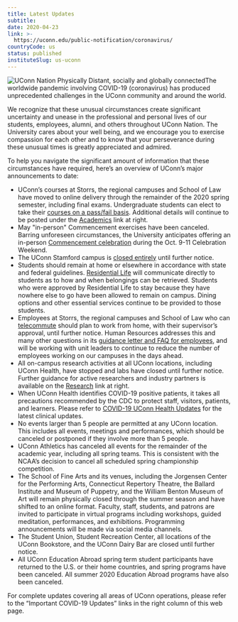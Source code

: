 ```yaml
---
title: Latest Updates
subtitle: 
date: 2020-04-23
link: >-
  https://uconn.edu/public-notification/coronavirus/
countryCode: us
status: published
instituteSlug: us-uconn
---
```

![UConn Nation Physically Distant, socially and globally connected](https://uconn.edu/content/uploads/2020/03/uconn-nation-distancing-300x295.png)The worldwide pandemic involving COVID-19 (coronavirus) has produced unprecedented challenges in the UConn community and around the world.

We recognize that these unusual circumstances create significant uncertainty and unease in the professional and personal lives of our students, employees, alumni, and others throughout UConn Nation. The University cares about your well being, and we encourage you to exercise compassion for each other and to know that your perseverance during these unusual times is greatly appreciated and admired.

To help you navigate the significant amount of information that these circumstances have required, here’s an overview of UConn’s major announcements to date:

  * UConn’s courses at Storrs, the regional campuses and School of Law have moved to online delivery through the remainder of the 2020 spring semester, including final exams. Undergraduate students can elect to take their [courses on a pass/fail basis](covid-19-academics-and-research/#AR-2020-03-19-a). Additional details will continue to be posted under the [Academics](covid-19-academics-and-research/) link at right.
  * May "in-person" Commencement exercises have been canceled. Barring unforeseen circumstances, the University anticipates offering an in-person [Commencement celebration](https://commencement2020.uconn.edu/) during the Oct. 9-11 Celebration Weekend.
  * The UConn Stamford campus is [closed entirely](covid-19-campus-operations/#HOME-2020-03-12-b) until further notice.
  * Students should remain at home or elsewhere in accordance with state and federal guidelines. [Residential Life](https://reslife.uconn.edu/covid-19-faq/) will communicate directly to students as to how and when belongings can be retrieved. Students who were approved by Residential Life to stay because they have nowhere else to go have been allowed to remain on campus. Dining options and other essential services continue to be provided to those students.
  * Employees at Storrs, the regional campuses and School of Law who can [telecommute](https://confluence.uconn.edu/ikb/it-guide-to-telecommuting) should plan to work from home, with their supervisor’s approval, until further notice. Human Resources addresses this and many other questions in its [guidance letter and FAQ for employees](covid-19-human-resources/), and will be working with unit leaders to continue to reduce the number of employees working on our campuses in the days ahead.
  * All on-campus research activities at all UConn locations, including UConn Health, have stopped and labs have closed until further notice. Further guidance for active researchers and industry partners is available on the [Research](covid-19-research/) link at right.
  * When UConn Health identifies COVID-19 positive patients, it takes all precautions recommended by the CDC to protect staff, visitors, patients, and learners. Please refer to [COVID-19 UConn Health Updates](https://health.uconn.edu/coronavirus/) for the latest clinical updates.
  * No events larger than 5 people are permitted at any UConn location. This includes all events, meetings and performances, which should be canceled or postponed if they involve more than 5 people.
  * UConn Athletics has canceled all events for the remainder of the academic year, including all spring teams. This is consistent with the NCAA’s decision to cancel all scheduled spring championship competition.
  * The School of Fine Arts and its venues, including the Jorgensen Center for the Performing Arts, Connecticut Repertory Theatre, the Ballard Institute and Museum of Puppetry, and the William Benton Museum of Art will remain physically closed through the summer season and have shifted to an online format. Faculty, staff, students, and patrons are invited to participate in virtual programs including workshops, guided meditation, performances, and exhibitions. Programming announcements will be made via social media channels.
  * The Student Union, Student Recreation Center, all locations of the UConn Bookstore, and the UConn Dairy Bar are closed until further notice.
  * All UConn Education Abroad spring term student participants have returned to the U.S. or their home countries, and spring programs have been canceled. All summer 2020 Education Abroad programs have also been canceled.



For complete updates covering all areas of UConn operations, please refer to the “Important COVID-19 Updates” links in the right column of this web page.
